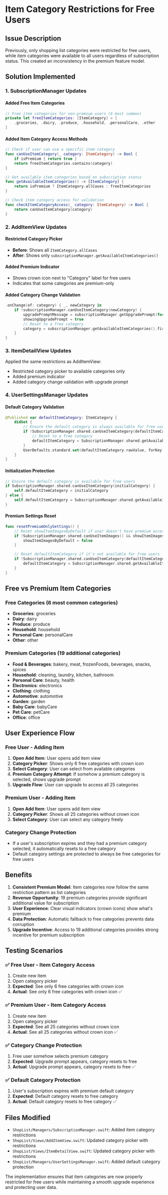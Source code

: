 # Item Category Restrictions for Free Users

## Issue Description

Previously, only shopping list categories were restricted for free users, while item categories were available to all users regardless of subscription status. This created an inconsistency in the premium feature model.

## Solution Implemented

### 1. SubscriptionManager Updates

#### Added Free Item Categories

```swift
// Free item categories for non-premium users (6 most common)
private let freeItemCategories: [ItemCategory] = [
    .groceries, .dairy, .produce, .household, .personalCare, .other
]
```

#### Added Item Category Access Methods

```swift
// Check if user can use a specific item category
func canUseItemCategory(_ category: ItemCategory) -> Bool {
    if isPremium { return true }
    return freeItemCategories.contains(category)
}

// Get available item categories based on subscription status
func getAvailableItemCategories() -> [ItemCategory] {
    return isPremium ? ItemCategory.allCases : freeItemCategories
}

// Check item category access for validation
func checkItemCategoryAccess(_ category: ItemCategory) -> Bool {
    return canUseItemCategory(category)
}
```

### 2. AddItemView Updates

#### Restricted Category Picker

- **Before**: Shows all `ItemCategory.allCases`
- **After**: Shows only `subscriptionManager.getAvailableItemCategories()`

#### Added Premium Indicator

- Shows crown icon next to "Category" label for free users
- Indicates that some categories are premium-only

#### Added Category Change Validation

```swift
.onChange(of: category) { _, newCategory in
    if !subscriptionManager.canUseItemCategory(newCategory) {
        upgradePromptMessage = subscriptionManager.getUpgradePrompt(for: .allCategories)
        showingUpgradePrompt = true
        // Reset to a free category
        category = subscriptionManager.getAvailableItemCategories().first ?? .other
    }
}
```

### 3. ItemDetailView Updates

Applied the same restrictions as AddItemView:

- Restricted category picker to available categories only
- Added premium indicator
- Added category change validation with upgrade prompt

### 4. UserSettingsManager Updates

#### Default Category Validation

```swift
@Published var defaultItemCategory: ItemCategory {
    didSet {
        // Ensure the default category is always available for free users
        if !SubscriptionManager.shared.canUseItemCategory(defaultItemCategory) {
            // Reset to a free category
            defaultItemCategory = SubscriptionManager.shared.getAvailableItemCategories().first ?? .other
        }
        UserDefaults.standard.set(defaultItemCategory.rawValue, forKey: "defaultItemCategory")
    }
}
```

#### Initialization Protection

```swift
// Ensure the default category is available for free users
if SubscriptionManager.shared.canUseItemCategory(initialCategory) {
    self.defaultItemCategory = initialCategory
} else {
    self.defaultItemCategory = SubscriptionManager.shared.getAvailableItemCategories().first ?? .other
}
```

#### Premium Settings Reset

```swift
func resetPremiumOnlySettings() {
    // Reset showItemImagesByDefault if user doesn't have premium access
    if !SubscriptionManager.shared.canUseItemImages() && showItemImagesByDefault {
        showItemImagesByDefault = false
    }

    // Reset defaultItemCategory if it's not available for free users
    if !SubscriptionManager.shared.canUseItemCategory(defaultItemCategory) {
        defaultItemCategory = SubscriptionManager.shared.getAvailableItemCategories().first ?? .other
    }
}
```

## Free vs Premium Item Categories

### Free Categories (6 most common categories)

- **Groceries**: groceries
- **Dairy**: dairy
- **Produce**: produce
- **Household**: household
- **Personal Care**: personalCare
- **Other**: other

### Premium Categories (19 additional categories)

- **Food & Beverages**: bakery, meat, frozenFoods, beverages, snacks, spices
- **Household**: cleaning, laundry, kitchen, bathroom
- **Personal Care**: beauty, health
- **Electronics**: electronics
- **Clothing**: clothing
- **Automotive**: automotive
- **Garden**: garden
- **Baby Care**: babyCare
- **Pet Care**: petCare
- **Office**: office

## User Experience Flow

### Free User - Adding Item

1. **Open Add Item**: User opens add item view
2. **Category Picker**: Shows only 6 free categories with crown icon
3. **Select Category**: User can select from available categories
4. **Premium Category Attempt**: If somehow a premium category is selected, shows upgrade prompt
5. **Upgrade Flow**: User can upgrade to access all 25 categories

### Premium User - Adding Item

1. **Open Add Item**: User opens add item view
2. **Category Picker**: Shows all 25 categories without crown icon
3. **Select Category**: User can select any category freely

### Category Change Protection

- If a user's subscription expires and they had a premium category selected, it automatically resets to a free category
- Default category settings are protected to always be free categories for free users

## Benefits

1. **Consistent Premium Model**: Item categories now follow the same restriction pattern as list categories
2. **Revenue Opportunity**: 19 premium categories provide significant additional value for subscription
3. **User Experience**: Clear visual indicators (crown icons) show what's premium
4. **Data Protection**: Automatic fallback to free categories prevents data corruption
5. **Upgrade Incentive**: Access to 19 additional categories provides strong incentive for premium subscription

## Testing Scenarios

### ✅ Free User - Item Category Access

1. Create new item
2. Open category picker
3. **Expected**: See only 6 free categories with crown icon
4. **Actual**: See only 6 free categories with crown icon ✅

### ✅ Premium User - Item Category Access

1. Create new item
2. Open category picker
3. **Expected**: See all 25 categories without crown icon
4. **Actual**: See all 25 categories without crown icon ✅

### ✅ Category Change Protection

1. Free user somehow selects premium category
2. **Expected**: Upgrade prompt appears, category resets to free
3. **Actual**: Upgrade prompt appears, category resets to free ✅

### ✅ Default Category Protection

1. User's subscription expires with premium default category
2. **Expected**: Default category resets to free category
3. **Actual**: Default category resets to free category ✅

## Files Modified

- `ShopList/Managers/SubscriptionManager.swift`: Added item category restrictions
- `ShopList/Views/AddItemView.swift`: Updated category picker with restrictions
- `ShopList/Views/ItemDetailView.swift`: Updated category picker with restrictions
- `ShopList/Managers/UserSettingsManager.swift`: Added default category protection

The implementation ensures that item categories are now properly restricted for free users while maintaining a smooth upgrade experience and protecting user data.
